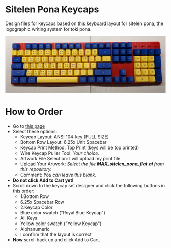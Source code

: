# Sitelen Pona Keycaps

Design files for keycaps based on [this keyboard layout](https://www.kreativekorp.com/software/keyboards/sitelenpona/) for sitelen pona, the logographic writing system for toki pona.

![](PXL_20231024_045052700a.jpg)

# How to Order

* Go to [this page](https://www.maxkeyboard.com/ansi-layout-custom-color-cherry-mx-keycap-set.html)
* Select these options:
  * Keycap Layout: ANSI 104-key (FULL SIZE)
  * Bottom Row Layout: 6.25x Unit Spacebar
  * Keycap Print Method: Top Print (keys will be top printed)
  * Wire Keycap Puller Tool: *Your choice.*
  * Artwork File Selection: I will upload my print file
  * Upload Your Artwork: *Select the file **MAX_sitelen_pona_flat.ai** from this repository.*
  * Comment: *You can leave this blank.*
* **Do not click Add to Cart yet!**
* Scroll down to the keycap set designer and click the following buttons in this order:
  * 1.Bottom Row
  * 6.25x Spacebar Row
  * 2.Keycap Color
  * Blue color swatch ("Royal Blue Keycap")
  * All Keys
  * Yellow color swatch ("Yellow Keycap")
  * Alphanumeric
  * I confirm that the layout is correct
* **Now** scroll back up and click Add to Cart.

